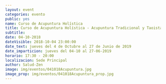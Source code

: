 ```yaml
---
layout: event
categories: evento
public: yes
name: Curso de Acupuntura Holística
title: Curso de Acupuntura Holística - Acupuntura Tradicional y Taoista integradas
subtitle:
date: 04-10-2018
dateVisible: 2018-10-04 23:00:00
date_text: jueves del 4 de Octubre al 27 de Junio de 2019
date_imparticion: jueves del 04-10 al 27-06-2019
horario: 17:30 - 20:00
localizacion: Sede Principal
author: Salud-Zen
image: img/eventos/041018Acupuntura.jpg
image_prop: img/eventos/041018Acupuntura_prop.jpg
---
```

